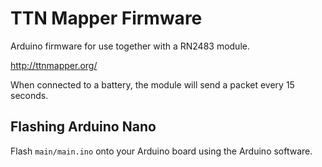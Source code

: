 # TTN Mapper Firmware

Arduino firmware for use together with a RN2483 module.

http://ttnmapper.org/

When connected to a battery, the module will send a packet every 15 seconds.

## Flashing Arduino Nano

Flash `main/main.ino` onto your Arduino board using the Arduino software.
